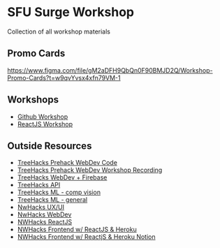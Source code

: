 # SFU Surge Workshop
 Collection of all workshop materials
 
## Promo Cards

https://www.figma.com/file/gM2aDFH9QbQn0F90BMJD2Q/Workshop-Promo-Cards?t=w9qvYvsx4xfn79VM-1
 
## Workshops

- [Github Workshop](https://github.com/WongMatthew/SFU-Surge-Workshop/tree/main/Github%20Workshop)
- [ReactJS Workshop](https://github.com/WongMatthew/SFU-Surge-Workshop/tree/main/ReactJS%20Workshop)

## Outside Resources

- [TreeHacks Prehack WebDev Code](https://github.com/TreeHacks/treehacks-wordle-clone-2023)
- [TreeHacks Prehack WebDev Workshop Recording](https://stanford.zoom.us/rec/play/DkzlS5gseyEWsSLttb-sefTIx_ZTvdIm2ivo2u7DCXkhL3zplRibZ_9YMp0m1y5-lTq0rl2OHbZ1G-Gc.dFhi2UrXpSpfjV8j?continueMode=true&_x_zm_rtaid=274YiNpCR-2C1zPUut-5yA.1676947163558.67e7d24b8d699287e4b3cccb87e27901&_x_zm_rhtaid=341)
- [TreeHacks WebDev + Firebase](https://github.com/TreeHacks/hackpack-web-firebase)
- [TreeHacks API](https://github.com/TreeHacks/hackpack-web-api)
- [TreeHacks ML - comp vision](https://github.com/TreeHacks/computer-vision-hackpack)
- [TreeHacks ML - general](https://github.com/TreeHacks/hackpack-ml)
- [NwHacks UX/UI](https://www.figma.com/file/sVANUXonw5MN036bS9fgv6/UBC-CSS-x-nwPlus%3A-UX-%26-UI-Workshop-(DUPLICATE-BEFORE-USE)?node-id=0%3A1&t=yj3zdP6PCNvv0poU-0)
- [NwHacks WebDev](https://docs.google.com/presentation/d/1oCpwV7RJVkz66mL8C3NWEk6PjxljLV1SKoq9o_MMg0o/edit?usp=sharing)
- [NWHacks ReactJS](https://docs.google.com/presentation/d/1l2HjhWJBQEKnsFs3KW83H2YxIaPKJ693bQ5NL5DmTjs/edit#slide=id.g1e89ebcad84_0_1387)
- [NWHacks Frontend w/ ReactJS & Heroku](https://docs.google.com/presentation/d/1sgHw0Q7RalZyV7h0EbKBgB5BqSYNKovZFvKiiNBOWxE/edit#slide=id.g10489da74b9_0_1)
- [NWHacks Frontend w/ ReactjS & Heroku Notion](https://nwplus.notion.site/nwPlus-Frontend-w-React-Heroku-da642151920e4294b388581895c253ec)
